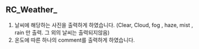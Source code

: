 ## RC_Weather_

  1. 날씨에 해당하는 사진을 출력하게 하였습니다.
    (Clear, Cloud, fog , haze, mist , rain 만 출력. 
      그 외의 날씨는 출력되지않음)
  2. 온도에 따른 하나의 comment를 출력하게 하였습니다.
